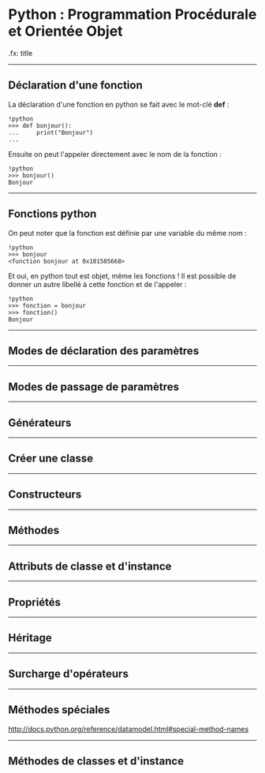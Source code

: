 # Python : Programmation Procédurale et Orientée Objet

.fx: title

---

## Déclaration d'une fonction

La déclaration d'une fonction en python se fait avec le mot-clé **def** :

    !python
    >>> def bonjour():
    ...     print("Bonjour")
    ...
        
Ensuite on peut l'appeler directement avec le nom de la fonction :

    !python
    >>> bonjour()
    Bonjour
---

## Fonctions python

On peut noter que la fonction est définie par une variable du même nom :

    !python
    >>> bonjour
    <function bonjour at 0x101505668>
    
Et oui, en python tout est objet, même les fonctions ! Il est possible de donner un autre libellé à cette fonction et de l'appeler :

    !python
    >>> fonction = bonjour
    >>> fonction()
    Bonjour
    

---

## Modes de déclaration des paramètres

---

## Modes de passage de paramètres

---

## Générateurs

---

## Créer une classe

---

## Constructeurs

---

## Méthodes

---

## Attributs de classe et d'instance

---

## Propriétés

---

## Héritage

---

## Surcharge d'opérateurs

---

## Méthodes spéciales

http://docs.python.org/reference/datamodel.html#special-method-names

---

## Méthodes de classes et d'instance